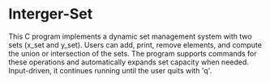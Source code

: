# Interger-Set
This C program implements a dynamic set management system with two sets (x_set and y_set). Users can add, print, remove elements, and compute the union or intersection of the sets. The program supports commands for these operations and automatically expands set capacity when needed. Input-driven, it continues running until the user quits with 'q'.
